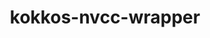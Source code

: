 ---
title: "kokkos-nvcc-wrapper"
layout: cache
categories: [package, v0.18.1]
meta: {"versions": ["3.2.00"], "compilers": ["gcc@=7.5.0"], "oss": ["ubuntu18.04"], "platforms": ["linux"], "targets": ["x86_64"], "stacks": ["e4s", "root"], "num_specs": 2, "num_specs_by_stack": {"root": 2, "e4s": 2}}
spec_details: [{"hash": "o7mukxklxs3rq5tcjurc5vqti7bj3nbc", "compiler": "gcc@=7.5.0", "versions": ["3.2.00"], "os": "ubuntu18.04", "platform": "linux", "target": "x86_64", "variants": ["+mpi"], "stacks": ["root", "e4s"], "size": "-", "tarball": "https://binaries.spack.io/v0.18.1/build_cache/linux-ubuntu18.04-x86_64/gcc-7.5.0/kokkos-nvcc-wrapper-3.2.00/linux-ubuntu18.04-x86_64-gcc-7.5.0-kokkos-nvcc-wrapper-3.2.00-o7mukxklxs3rq5tcjurc5vqti7bj3nbc.spack"}, {"hash": "5t23ukmzd7zq4ju2rnupkzrbeikhwpqu", "compiler": "gcc@=7.5.0", "versions": ["3.2.00"], "os": "ubuntu18.04", "platform": "linux", "target": "x86_64", "variants": ["+mpi"], "stacks": ["root", "e4s"], "size": "-", "tarball": "https://binaries.spack.io/v0.18.1/build_cache/linux-ubuntu18.04-x86_64/gcc-7.5.0/kokkos-nvcc-wrapper-3.2.00/linux-ubuntu18.04-x86_64-gcc-7.5.0-kokkos-nvcc-wrapper-3.2.00-5t23ukmzd7zq4ju2rnupkzrbeikhwpqu.spack"}]
---